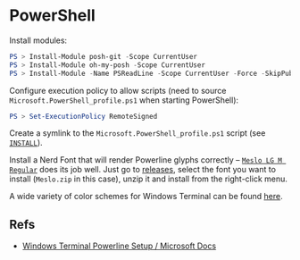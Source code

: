 PowerShell
==========

Install modules:

```powershell
PS > Install-Module posh-git -Scope CurrentUser
PS > Install-Module oh-my-posh -Scope CurrentUser
PS > Install-Module -Name PSReadLine -Scope CurrentUser -Force -SkipPublisherCheck
```

Configure execution policy to allow scripts (need to source `Microsoft.PowerShell_profile.ps1` when starting PowerShell):

```powershell
PS > Set-ExecutionPolicy RemoteSigned
```

Create a symlink to the `Microsoft.PowerShell_profile.ps1` script (see [`INSTALL`](https://github.com/snovvcrash/dotfiles-windows/blob/master/powershell/INSTALL)).

Install a Nerd Font that will render Powerline glyphs correctly – [`Meslo LG M Regular`](https://github.com/ryanoasis/nerd-fonts/tree/master/patched-fonts/Meslo) does its job well. Just go to [releases](https://github.com/ryanoasis/nerd-fonts/releases), select the font you want to install (`Meslo.zip` in this case), unzip it and install from the right-click menu.

A wide variety of color schemes for Windows Terminal can be found [here](https://windowsterminalthemes.dev/).

## Refs

* [Windows Terminal Powerline Setup / Microsoft Docs](https://docs.microsoft.com/en-us/windows/terminal/tutorials/powerline-setup)
